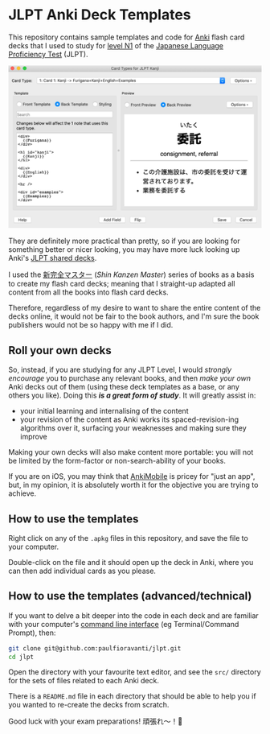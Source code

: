 # JLPT Anki Deck Templates

This repository contains sample templates and code for [Anki][] flash card decks
that I used to study for [level N1][JLPT level list] of the [Japanese Language
Proficiency Test][] (JLPT).

![Kanji Back Template][]

They are definitely more practical than pretty, so if you are looking for
something better or nicer looking, you may have more luck looking up Anki's
[JLPT shared decks][].

I used the [新完全マスター][] (_Shin Kanzen Master_) series of books as a basis
to create my flash card decks; meaning that I straight-up adapted all content
from all the books into flash card decks.

Therefore, regardless of my desire to want to share the entire content of the
decks online, it would not be fair to the book authors, and I'm sure the book
publishers would not be so happy with me if I did.

## Roll your own decks

So, instead, if you are studying for any JLPT Level, I would
_strongly encourage_ you to purchase any relevant books, and then _make your
own_ Anki decks out of them (using these deck templates as a base, or any others
you like). Doing this **_is a great form of study_**. It will greatly assist in:

- your initial learning and internalising of the content
- your revision of the content as Anki works its spaced-revision-ing algorithms
  over it, surfacing your weaknesses and making sure they improve

Making your own decks will also make content more portable: you will not be
limited by the form-factor or non-search-ability of your books.

If you are on iOS, you may think that [AnkiMobile][] is pricey for "just an
app", but, in my opinion, it is absolutely worth it for the objective you are
trying to achieve.

## How to use the templates

Right click on any of the `.apkg` files in this repository, and save the file to
your computer.

Double-click on the file and it should open up the deck in Anki, where you can
then add individual cards as you please.

## How to use the templates (advanced/technical)

If you want to delve a bit deeper into the code in each deck and are familiar
with your computer's [command line interface][] (eg Terminal/Command Prompt),
then:

```sh
git clone git@github.com:paulfioravanti/jlpt.git
cd jlpt
```

Open the directory with your favourite text editor, and see the `src/` directory
for the sets of files related to each Anki deck.

There is a `README.md` file in each directory that should be able to help you if
you wanted to re-create the decks from scratch.

Good luck with your exam preparations! 頑張れ〜！🎌

[Anki]: https://apps.ankiweb.net/
[AnkiMobile]: https://apps.apple.com/au/app/ankimobile-flashcards/id373493387
[command line interface]: https://en.wikipedia.org/wiki/Command-line_interface
[Japanese Language Proficiency Test]: https://www.jlpt.jp/e/
[JLPT level list]: https://www.jlpt.jp/e/about/levelsummary.html
[JLPT shared decks]: https://ankiweb.net/shared/decks/jlpt
[Kanji Back Template]: ./assets/kanji-back-template.jpg
[新完全マスター]: https://www.3anet.co.jp/np/list.html?series_id=4&af=1&g=5&s=4
